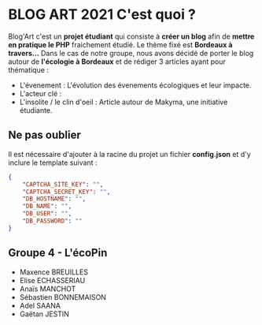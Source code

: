 # BLOG ART 2021 C'est quoi ?

Blog'Art c'est un **projet étudiant** qui consiste à **créer un blog** afin de **mettre en pratique le PHP** fraichement étudié. Le thème fixé est **Bordeaux à travers...**
Dans le cas de notre groupe, nous avons décidé de porter le blog autour de **l'écologie à Bordeaux** et de rédiger 3 articles ayant pour thématique :
- L'évenement : L'évolution des évenements écologiques et leur impacte.
- L'acteur clé : 
- L'insolite / le clin d'oeil : Article autour de Makyma, une initiative étudiante.

## Ne pas oublier

Il est nécessaire d'ajouter à la racine du projet un fichier **config.json** et d'y inclure le template suivant :
```json
{
    "CAPTCHA_SITE_KEY": "",
    "CAPTCHA_SECRET_KEY": "",
    "DB_HOSTNAME": "",
    "DB_NAME": "",
    "DB_USER": "",
    "DB_PASSWORD": ""
}
```

## Groupe 4 - L'écoPin
- Maxence BREUILLES
- Elise ECHASSERIAU
- Anaïs MANCHOT
- Sébastien BONNEMAISON
- Adel SAANA
- Gaëtan JESTIN
